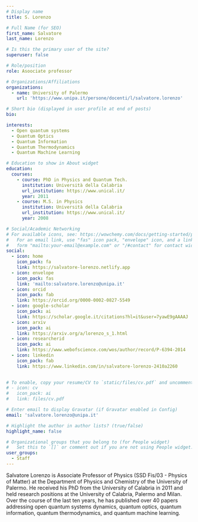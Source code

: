 ```yaml
---
# Display name
title: S. Lorenzo

# Full Name (for SEO)
first_name: Salvatore
last_name: Lorenzo

# Is this the primary user of the site?
superuser: false

# Role/position
role: Asoociate professor

# Organizations/Affiliations
organizations:
  - name: University of Palermo
    url: 'https://www.unipa.it/persone/docenti/l/salvatore.lorenzo'

# Short bio (displayed in user profile at end of posts)
bio: 

interests:
  - Open quantum systems
  - Quantum Optics
  - Quantum Information
  - Quantum Thermodynamics
  - Quantum Machine Learning

# Education to show in About widget
education:
  courses:
    - course: PhD in Physics and Quantum Tech.
      institution: Università della Calabria 
      url_institution: https://www.unical.it/
      year: 2011
    - course: M.S. in Physics
      institution: Università della Calabria 
      url_institution: https://www.unical.it/
      year: 2008

# Social/Academic Networking
# For available icons, see: https://wowchemy.com/docs/getting-started/page-builder/#icons
#   For an email link, use "fas" icon pack, "envelope" icon, and a link in the
#   form "mailto:your-email@example.com" or "/#contact" for contact widget.
social:
  - icon: home
    icon_pack: fa
    link: https://salvatore-lorenzo.netlify.app
  - icon: envelope
    icon_pack: fas
    link: 'mailto:salvatore.lorenzo@unipa.it'
  - icon: orcid
    icon_pack: fab
    link: https://orcid.org/0000-0002-0827-5549
  - icon: google-scholar 
    icon_pack: ai
    link: https://scholar.google.it/citations?hl=it&user=7yawE9gAAAAJ
  - icon: arxiv
    icon_pack: ai
    link: https://arxiv.org/a/lorenzo_s_1.html
  - icon: researcherid
    icon_pack: ai
    link: https://www.webofscience.com/wos/author/record/P-6394-2014
  - icon: linkedin
    icon_pack: fab
    link: https://www.linkedin.com/in/salvatore-lorenzo-2410a2260
  

# To enable, copy your resume/CV to `static/files/cv.pdf` and uncomment the lines below.
# - icon: cv
#   icon_pack: ai
#   link: files/cv.pdf

# Enter email to display Gravatar (if Gravatar enabled in Config)
email: 'salvatore.lorenzo@unipa.it'

# Highlight the author in author lists? (true/false)
highlight_name: false

# Organizational groups that you belong to (for People widget)
#   Set this to `[]` or comment out if you are not using People widget.
user_groups:
  - Staff
---
```

Salvatore Lorenzo is Associate Professor of Physics (SSD Fis/03 - Physics of Matter) at the Department of
Physics and Chemistry of the University of Palermo. He received his PhD
from the University of Calabria in 2011 and held research positions at the
University of Calabria, Palermo and Milan. Over the course of the last ten
years, he has published over 40 papers addressing open quantum systems
dynamics, quantum optics, quantum information, quantum
thermodynamics, and quantum machine learning. 